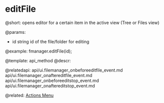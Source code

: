 editFile
=============

@short:
	opens editor for a certain item in the active view (Tree or Files view)

@params:
- id		string			id of the file/folder for editing



@example:
fmanager.editFile(id);

@template:	api_method
@descr:

@relatedapi:
api/ui.filemanager_onbeforeeditfile_event.md
api/ui.filemanager_onaftereditfile_event.md
api/ui.filemanager_onbeforeeditstop_event.md
api/ui.filemanager_onaftereditstop_event.md

@related:
<a href="file_manager/configuration.md#actionsmenu">Actions Menu</a>
